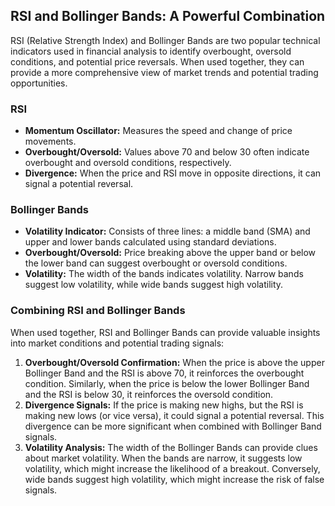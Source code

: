 ## RSI and Bollinger Bands: A Powerful Combination

RSI (Relative Strength Index) and Bollinger Bands are two popular technical indicators used in financial analysis to identify overbought, oversold conditions, and potential price reversals. When used together, they can provide a more comprehensive view of market trends and potential trading opportunities.

### RSI
* **Momentum Oscillator:** Measures the speed and change of price movements.
* **Overbought/Oversold:** Values above 70 and below 30 often indicate overbought and oversold conditions, respectively.
* **Divergence:** When the price and RSI move in opposite directions, it can signal a potential reversal.

### Bollinger Bands
* **Volatility Indicator:** Consists of three lines: a middle band (SMA) and upper and lower bands calculated using standard deviations.
* **Overbought/Oversold:** Price breaking above the upper band or below the lower band can suggest overbought or oversold conditions.
* **Volatility:** The width of the bands indicates volatility. Narrow bands suggest low volatility, while wide bands suggest high volatility.

### Combining RSI and Bollinger Bands

When used together, RSI and Bollinger Bands can provide valuable insights into market conditions and potential trading signals:

1. **Overbought/Oversold Confirmation:** When the price is above the upper Bollinger Band and the RSI is above 70, it reinforces the overbought condition. Similarly, when the price is below the lower Bollinger Band and the RSI is below 30, it reinforces the oversold condition.
2. **Divergence Signals:** If the price is making new highs, but the RSI is making new lows (or vice versa), it could signal a potential reversal. This divergence can be more significant when combined with Bollinger Band signals.
3. **Volatility Analysis:** The width of the Bollinger Bands can provide clues about market volatility. When the bands are narrow, it suggests low volatility, which might increase the likelihood of a breakout. Conversely, wide bands suggest high volatility, which might increase the risk of false signals.

